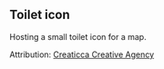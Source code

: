 ## Toilet icon

Hosting a small toilet icon for a map. 

Attribution:  [Creaticca Creative Agency](http://www.creaticca.com/)
